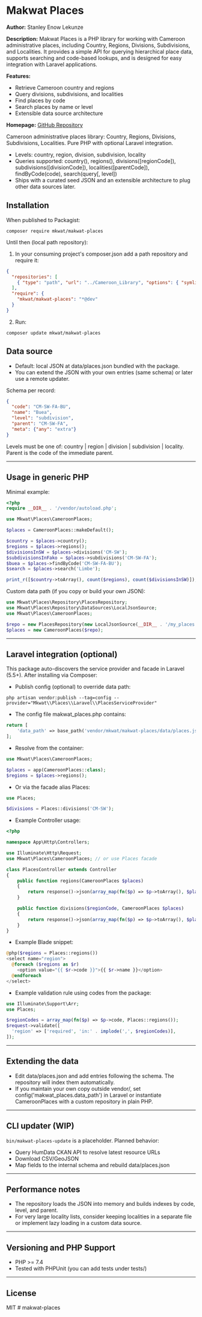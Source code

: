 # Makwat Places

**Author:** Stanley Enow Lekunze

**Description:**
Makwat Places is a PHP library for working with Cameroon administrative places, including Country, Regions, Divisions, Subdivisions, and Localities. It provides a simple API for querying hierarchical place data, supports searching and code-based lookups, and is designed for easy integration with Laravel applications.

**Features:**
- Retrieve Cameroon country and regions
- Query divisions, subdivisions, and localities
- Find places by code
- Search places by name or level
- Extensible data source architecture

**Homepage:** [GitHub Repository](https://github.com/stanleyenowlekunze/cameroon-library)

Cameroon administrative places library: Country, Regions, Divisions, Subdivisions, Localities. Pure PHP with optional Laravel integration.

- Levels: country, region, division, subdivision, locality
- Queries supported: country(), regions(), divisions([regionCode]), subdivisions([divisionCode]), localities([parentCode]), findByCode(code), search(query[, level])
- Ships with a curated seed JSON and an extensible architecture to plug other data sources later.

## Installation

When published to Packagist:

```
composer require mkwat/makwat-places
```

Until then (local path repository):

1) In your consuming project's composer.json add a path repository and require it:

```json
{
  "repositories": [
    { "type": "path", "url": "../Cameroon_Library", "options": { "symlink": true } }
  ],
  "require": {
    "mkwat/makwat-places": "*@dev"
  }
}
```

2) Run:

```
composer update mkwat/makwat-places
```

## Data source

- Default: local JSON at data/places.json bundled with the package.
- You can extend the JSON with your own entries (same schema) or later use a remote updater.

Schema per record:

```json
{
  "code": "CM-SW-FA-BU",
  "name": "Buea",
  "level": "subdivision",
  "parent": "CM-SW-FA",
  "meta": {"any": "extra"}
}
```

Levels must be one of: country | region | division | subdivision | locality. Parent is the code of the immediate parent.

---

## Usage in generic PHP

Minimal example:

```php
<?php
require __DIR__ . '/vendor/autoload.php';

use Mkwat\Places\CameroonPlaces;

$places = CameroonPlaces::makeDefault();

$country = $places->country();
$regions = $places->regions();
$divisionsInSW = $places->divisions('CM-SW');
$subdivisionsInFako = $places->subdivisions('CM-SW-FA');
$buea = $places->findByCode('CM-SW-FA-BU');
$search = $places->search('Limbe');

print_r([$country->toArray(), count($regions), count($divisionsInSW)]);
```

Custom data path (if you copy or build your own JSON):

```php
use Mkwat\Places\Repository\PlacesRepository;
use Mkwat\Places\Repository\DataSources\LocalJsonSource;
use Mkwat\Places\CameroonPlaces;

$repo = new PlacesRepository(new LocalJsonSource(__DIR__ . '/my_places.json'));
$places = new CameroonPlaces($repo);
```

---

## Laravel integration (optional)

This package auto-discovers the service provider and facade in Laravel (5.5+). After installing via Composer:

- Publish config (optional) to override data path:

```
php artisan vendor:publish --tag=config --provider="Mkwat\\Places\\Laravel\\PlacesServiceProvider"
```

- The config file makwat_places.php contains:

```php
return [
    'data_path' => base_path('vendor/mkwat/makwat-places/data/places.json'),
];
```

- Resolve from the container:

```php
use Mkwat\Places\CameroonPlaces;

$places = app(CameroonPlaces::class);
$regions = $places->regions();
```

- Or via the facade alias Places:

```php
use Places;

$divisions = Places::divisions('CM-SW');
```

- Example Controller usage:

```php
<?php

namespace App\Http\Controllers;

use Illuminate\Http\Request;
use Mkwat\Places\CameroonPlaces; // or use Places facade

class PlacesController extends Controller
{
    public function regions(CameroonPlaces $places)
    {
        return response()->json(array_map(fn($p) => $p->toArray(), $places->regions()));
    }

    public function divisions($regionCode, CameroonPlaces $places)
    {
        return response()->json(array_map(fn($p) => $p->toArray(), $places->divisions($regionCode)));
    }
}
```

- Example Blade snippet:

```php
@php($regions = Places::regions())
<select name="region">
  @foreach ($regions as $r)
    <option value="{{ $r->code }}">{{ $r->name }}</option>
  @endforeach
</select>
```

- Example validation rule using codes from the package:

```php
use Illuminate\Support\Arr;
use Places;

$regionCodes = array_map(fn($p) => $p->code, Places::regions());
$request->validate([
  'region' => ['required', 'in:' . implode(',', $regionCodes)],
]);
```

---

## Extending the data

- Edit data/places.json and add entries following the schema. The repository will index them automatically.
- If you maintain your own copy outside vendor/, set config('makwat_places.data_path') in Laravel or instantiate CameroonPlaces with a custom repository in plain PHP.

---

## CLI updater (WIP)

`bin/makwat-places-update` is a placeholder. Planned behavior:
- Query HumData CKAN API to resolve latest resource URLs
- Download CSV/GeoJSON
- Map fields to the internal schema and rebuild data/places.json

---

## Performance notes

- The repository loads the JSON into memory and builds indexes by code, level, and parent.
- For very large locality lists, consider keeping localities in a separate file or implement lazy loading in a custom data source.

---

## Versioning and PHP Support

- PHP >= 7.4
- Tested with PHPUnit (you can add tests under tests/)

---

## License

MIT
#   m a k w a t - p l a c e s  
 
